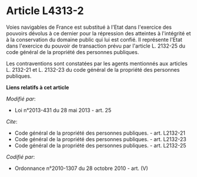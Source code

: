 # Article L4313-2

Voies navigables de France est substitué à l'Etat dans l'exercice des pouvoirs dévolus à ce dernier pour la répression des
atteintes à l'intégrité et à la conservation du domaine public qui lui est confié. Il représente l'Etat dans l'exercice du
pouvoir de transaction prévu par l'article L. 2132-25 du code général de la propriété des personnes publiques. 

Les contraventions sont constatées par les agents mentionnés aux articles L. 2132-21 et L. 2132-23 du code général de la
propriété des personnes publiques.

**Liens relatifs à cet article**

_Modifié par_:

  - Loi n°2013-431 du 28 mai 2013 - art. 25

_Cite_:

  - Code général de la propriété des personnes publiques. - art. L2132-21
  - Code général de la propriété des personnes publiques. - art. L2132-23
  - Code général de la propriété des personnes publiques. - art. L2132-25

_Codifié par_:

  - Ordonnance n°2010-1307 du 28 octobre 2010 - art. (V)
